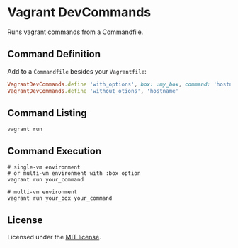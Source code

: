 # Vagrant DevCommands

Runs vagrant commands from a Commandfile.


## Command Definition

Add to a `Commandfile` besides your `Vagrantfile`:

```ruby
VagrantDevCommands.define 'with_options', box: :my_box, command: 'hostname'
VagrantDevCommands.define 'without_otions', 'hostname'
```


## Command Listing

```shell
vagrant run
```


## Command Execution

```shell
# single-vm environment
# or multi-vm environment with :box option
vagrant run your_command

# multi-vm environment
vagrant run your_box your_command
```


## License

Licensed under the [MIT license](http://opensource.org/licenses/MIT).
